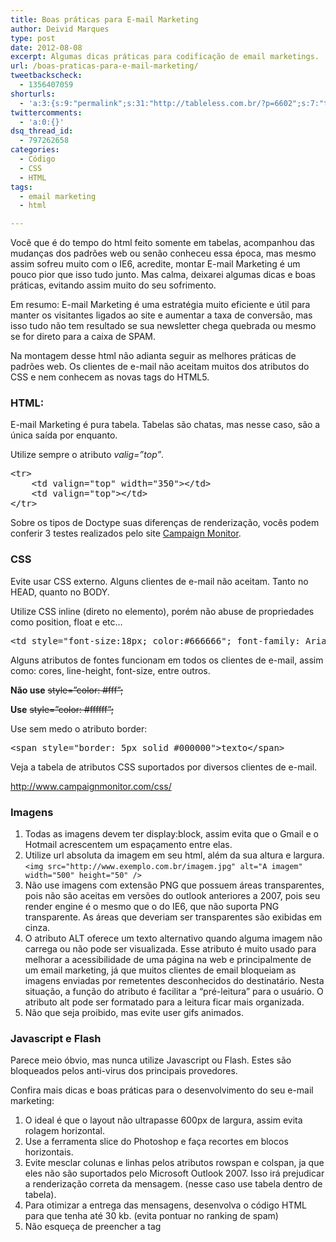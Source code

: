 ```yaml
---
title: Boas práticas para E-mail Marketing
author: Deivid Marques
type: post
date: 2012-08-08
excerpt: Algumas dicas práticas para codificação de email marketings.
url: /boas-praticas-para-e-mail-marketing/
tweetbackscheck:
  - 1356407059
shorturls:
  - 'a:3:{s:9:"permalink";s:31:"http://tableless.com.br/?p=6602";s:7:"tinyurl";s:26:"http://tinyurl.com/cgxe3w4";s:4:"isgd";s:19:"http://is.gd/vhqQh2";}'
twittercomments:
  - 'a:0:{}'
dsq_thread_id:
  - 797262658
categories:
  - Código
  - CSS
  - HTML
tags:
  - email marketing
  - html

---
```

Você que é do tempo do html feito somente em tabelas, acompanhou das mudanças dos padrões web ou senão conheceu essa época, mas mesmo assim sofreu muito com o IE6, acredite, montar E-mail Marketing é um pouco pior que isso tudo junto. Mas calma, deixarei algumas dicas e boas práticas, evitando assim muito do seu sofrimento.

Em resumo: E-mail Marketing é uma estratégia muito eficiente e útil para manter os visitantes ligados ao site e aumentar a taxa de conversão, mas isso tudo não tem resultado se sua newsletter chega quebrada ou mesmo se for direto para a caixa de SPAM.

Na montagem desse html não adianta seguir as melhores práticas de padrões web. Os clientes de e-mail não aceitam muitos dos atributos do CSS e nem conhecem as novas tags do HTML5.

### HTML:

E-mail Marketing é pura tabela. Tabelas são chatas, mas nesse caso, são a única saída por enquanto.

Utilize sempre o atributo _valig=&#8221;top&#8221;_.

<pre class="lang-html">&lt;tr&gt;
    &lt;td valign="top" width="350"&gt;&lt;/td&gt;
    &lt;td valign="top"&gt;&lt;/td&gt;
&lt;/tr&gt;
</pre>

Sobre os tipos de Doctype suas diferenças de renderização, vocês podem conferir 3 testes realizados pelo site [Campaign Monitor][1].

### CSS

Evite usar CSS externo. Alguns clientes de e-mail não aceitam. Tanto no HEAD, quanto no BODY.
  
Utilize CSS inline (direto no elemento), porém não abuse de propriedades como position, float e etc&#8230;

<pre class="lang-html">&lt;td style="font-size:18px; color:#666666"; font-family: Arial, Verdana, Tahoma;"&gt;Texto &lt;/td&gt;
</pre>

Alguns atributos de fontes funcionam em todos os clientes de e-mail, assim como: cores, line-height, font-size, entre outros.

**Não use** <del>style=&#8221;color: #fff&#8221;;</del>

**Use** <del>style=&#8221;color: #ffffff&#8221;;</del>

Use sem medo o atributo border:

<pre class="lang-html">&lt;span style="border: 5px solid #000000"&gt;texto&lt;/span&gt;
</pre>

Veja a tabela de atributos CSS suportados por diversos clientes de e-mail.
  
<a title="http://www.campaignmonitor.com/css/" href="http://www.campaignmonitor.com/css/" target="_blank">http://www.campaignmonitor.com/css/</a>

### Imagens

  1. Todas as imagens devem ter display:block, assim evita que o Gmail e o Hotmail acrescentem um espaçamento entre elas.
  2. Utilize url absoluta da imagem em seu html, além da sua altura e largura. `<img src="http://www.exemplo.com.br/imagem.jpg" alt="A imagem" width="500" height="50" />`
  3. Não use imagens com extensão PNG que possuem áreas transparentes, pois não são aceitas em versões do outlook anteriores a 2007, pois seu render engine é o mesmo que o do IE6, que não suporta PNG transparente. As áreas que deveriam ser transparentes são exibidas em cinza.
  4. O atributo ALT oferece um texto alternativo quando alguma imagem não carrega ou não pode ser visualizada. Esse atributo é muito usado para melhorar a acessibilidade de uma página na web e principalmente de um email marketing, já que muitos clientes de email bloqueiam as imagens enviadas por remetentes desconhecidos do destinatário. Nesta situação, a função do atributo é facilitar a “pré-leitura” para o usuário. O atributo alt pode ser formatado para a leitura ficar mais organizada.
  5. Não que seja proibido, mas evite user gifs animados.

### Javascript e Flash

Parece meio óbvio, mas nunca utilize Javascript ou Flash. Estes são bloqueados pelos anti-virus dos principais provedores.

Confira mais dicas e boas práticas para o desenvolvimento do seu e-mail marketing:

  1. O ideal é que o layout não ultrapasse 600px de largura, assim evita rolagem horizontal.
  2. Use a ferramenta slice do Photoshop e faça recortes em blocos horizontais.
  3. Evite mesclar colunas e linhas pelos atributos rowspan e colspan, ja que eles não são suportados pelo Microsoft Outlook 2007. Isso irá prejudicar a renderização correta da mensagem. (nesse caso use tabela dentro de tabela).
  4. Para otimizar a entrega das mensagens, desenvolva o código HTML para que tenha até 30 kb. (evita pontuar no ranking de spam)
  5. Não esqueça de preencher a tag <title> do documento HTML. Muitas ferramentas antispam verificam o conteúdo desta tag e, caso ela esteja vazia ou preenchida com expressões suspeitas, sua mensagem pode ser pontuada como spam.
  6. Se usar imagens de fundo para o corpo da mensagem, através de css inline background-image, saiba que elas não serão visualizadas por destinatários que utilizam Outlook e Hotmail, a solução é usar tambem background-color :#corSolida (cor próxima da imagem) pra não fugir muito do layout, usando assim o conceito &#8220;[Progressive Enhancement][2]&#8220;.
  7. Para remover um sublinhado basta usar css inline: _style=&#8221;text-decoration: none;&#8221;_ direto no link.
  8. Existem diversas palavras que devem ser evitadas no corpo do e-mail, caso ao contrário ele irá direto para a caixa de spam.
  
    Conheça algumas delas: <a href="http://emailmarketing.virtualtarget.com.br/dicas/quais-as-palavras-que-devem-ser-evitadas-no-email-marketing" target="_blank">http://emailmarketing.virtualtarget.com.br/dicas/quais-as-palavras-que-devem-ser-evitadas-no-email-marketing</a>.
  9. Teste seu template em diversos clientes de email.
  
    Ao criar um site, qualquer desenvolvedor deve testá-lo em vários navegadores. Para email marketing isso não é diferente, os destinatários usam uma ampla variedade de clientes de email e, você deve desenvolver um template que seja perfeitamente visualizado na maioria deles.
  
    &#8211; Ferramenta gratuita para enviar e-mails.
  
    <a href="http://putsmail.com" target="_blank">http://putsmail.com</a>
  
    &#8211; Ferramenta paga, porém muito útil, ele testa seu html em todos os clientes de e-mail e retorna um print.
  
    <a href="http://litmus.com/" target="_blank">http://litmus.com/</a>
 10. Mesmo que seu html esteja lindo e perfeito, ele pode cair no SPAM.
  
    Conheça a tabela de regras antispam.
  
    <a href="http://emailmarketing.virtualtarget.com.br/wp-content/uploads/2008/04/tabela_de_pontos1.pdf" target="_blank">http://emailmarketing.virtualtarget.com.br/wp-content/uploads/2008/04/tabela_de_pontos1.pdf</a>

Veja os clientes de e-mail mais utilizados:
  
 <a title="Saiba mais" href="http://www.ecommercebrasil.com.br/artigos/os-clientes-de-e-mail-mais-utilizados-pelos-usuarios/" target="_blank"><img src="http://anyzamaro.com.br/wp-content/uploads/2011/10/emailmarketing1.jpg" alt="Clientes de e-mail mais utilizados" /></a>

Para aprofundar-se melhor sobre o assunto, segue links de referências:

  * <http://www.campaignmonitor.com/blog/>
  * <http://blog.templateria.com/html/>
  * <http://www.campaignmonitor.com/css/>
  * <http://emailmarketing.virtualtarget.com.br/>

 [1]: http://www.campaignmonitor.com/blog/post/3317/correct-doctype-to-use-in-html-email/
 [2]: http://tableless.com.br/bem-vindo-a-xangrila-parte-1/